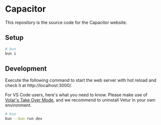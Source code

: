 # Capacitor

This repository is the source code for the Capacitor website.

## Setup

```bash
# bun
bun i
```

## Development

Execute the following command to start the web server with hot reload and check it at http://localhost:3000/.

For VS Code users, here's what you need to know. Please make use of [Volar's Take Over Mode](https://vuejs.org/guide/typescript/overview.html#volar-takeover-mode), and we recommend to uninstall Vetur in your own environment.

```bash
# bun
bun --bun run dev
```
